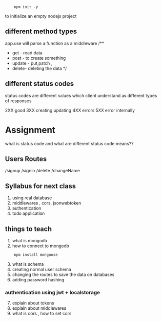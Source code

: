 ``` 
    npm init -y
```

to initialize an empty nodejs project
## different method types
app.use will parse a function as a middleware
/**
 * get - read data 
 * post - to create something 
 * update - put,patch , 
 * delete- deleting the data
 */

## different status codes

status codes are different values which client understand as different types of responses 

2XX good
3XX creating updating
4XX errors
5XX error internally


# Assignment

what is status code and what are different status code means??


## Users Routes

/signup 
/signin 
/delete
/changeName


## Syllabus for next class

1. using real database 
2. middlewares , cors, jsonwebtoken
3. authentication 
4. todo application


##  things to teach 

1. what is mongodb 
2. how to connect to mongodb

```js
    npm install mongoose
```

3. what is schema
4. creating normal user schema
5. changing the routes to save the data on databases
6. adding password hashing
### authentication using jwt + localstorage 
7. explain about tokens
8. explain about middlewares
9. what is cors , how to set cors 